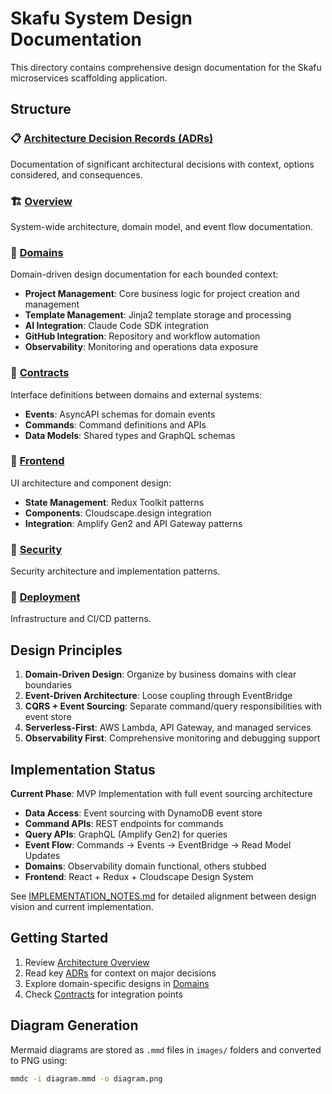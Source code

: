 # Skafu System Design Documentation

This directory contains comprehensive design documentation for the Skafu microservices scaffolding application.

## Structure

### 📋 [Architecture Decision Records (ADRs)](./adr/)
Documentation of significant architectural decisions with context, options considered, and consequences.

### 🏗️ [Overview](./overview/)
System-wide architecture, domain model, and event flow documentation.

### 🎯 [Domains](./domains/)
Domain-driven design documentation for each bounded context:
- **Project Management**: Core business logic for project creation and management
- **Template Management**: Jinja2 template storage and processing
- **AI Integration**: Claude Code SDK integration
- **GitHub Integration**: Repository and workflow automation
- **Observability**: Monitoring and operations data exposure

### 🤝 [Contracts](./contracts/)
Interface definitions between domains and external systems:
- **Events**: AsyncAPI schemas for domain events
- **Commands**: Command definitions and APIs
- **Data Models**: Shared types and GraphQL schemas

### 🎨 [Frontend](./frontend/)
UI architecture and component design:
- **State Management**: Redux Toolkit patterns
- **Components**: Cloudscape.design integration
- **Integration**: Amplify Gen2 and API Gateway patterns

### 🔐 [Security](./security/)
Security architecture and implementation patterns.

### 🚀 [Deployment](./deployment/)
Infrastructure and CI/CD patterns.

## Design Principles

1. **Domain-Driven Design**: Organize by business domains with clear boundaries
2. **Event-Driven Architecture**: Loose coupling through EventBridge
3. **CQRS + Event Sourcing**: Separate command/query responsibilities with event store
4. **Serverless-First**: AWS Lambda, API Gateway, and managed services
5. **Observability First**: Comprehensive monitoring and debugging support

## Implementation Status

**Current Phase**: MVP Implementation with full event sourcing architecture

- **Data Access**: Event sourcing with DynamoDB event store
- **Command APIs**: REST endpoints for commands
- **Query APIs**: GraphQL (Amplify Gen2) for queries
- **Event Flow**: Commands → Events → EventBridge → Read Model Updates
- **Domains**: Observability domain functional, others stubbed
- **Frontend**: React + Redux + Cloudscape Design System

See [IMPLEMENTATION_NOTES.md](./IMPLEMENTATION_NOTES.md) for detailed alignment between design vision and current implementation.

## Getting Started

1. Review [Architecture Overview](./overview/architecture-overview.md)
2. Read key [ADRs](./adr/) for context on major decisions
3. Explore domain-specific designs in [Domains](./domains/)
4. Check [Contracts](./contracts/) for integration points

## Diagram Generation

Mermaid diagrams are stored as `.mmd` files in `images/` folders and converted to PNG using:

```bash
mmdc -i diagram.mmd -o diagram.png
```